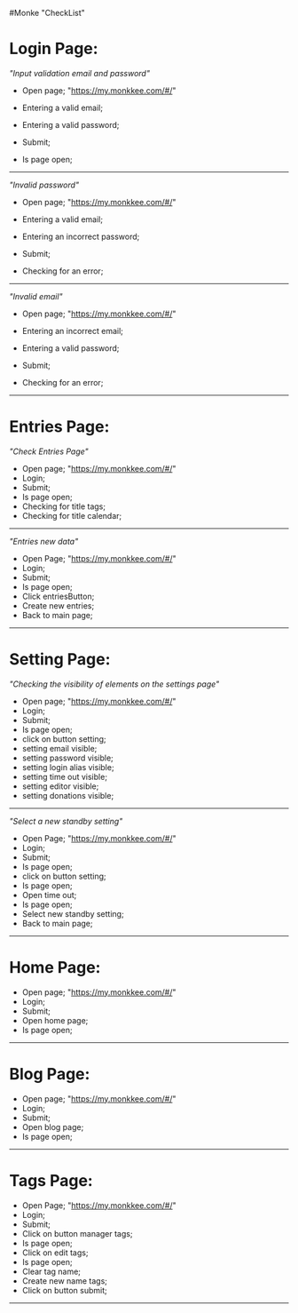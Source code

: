 #Monke "CheckList"
# Login Page:
*"Input validation email and password"*
- Open page;
 "https://my.monkkee.com/#/"

- Entering a valid email;
- Entering a valid password;
- Submit;
- Is page open;
---
*"Invalid password"*
- Open page;
  "https://my.monkkee.com/#/"

- Entering a valid email;
- Entering an incorrect password;
- Submit;
- Checking for an error;
---
*"Invalid email"*
- Open page;
  "https://my.monkkee.com/#/"

- Entering an incorrect email;
- Entering a valid password;
- Submit;
- Checking for an error;
- ---
# Entries Page:
*"Check Entries Page"*
- Open page;
  "https://my.monkkee.com/#/"
- Login;
- Submit;
- Is page open;
- Checking for title tags;
- Checking for title calendar;
---
*"Entries new data"*
- Open Page;
  "https://my.monkkee.com/#/"
- Login;
- Submit;
- Is page open;
- Click entriesButton;
- Create new entries;
- Back to main page;
- ---
# Setting Page:
*"Сhecking the visibility of elements on the settings page"*
- Open page;
  "https://my.monkkee.com/#/"
- Login;
- Submit;
- Is page open;
- click on button setting;
- setting email visible;
- setting password visible;
- setting login alias visible;
- setting time out visible;
- setting editor visible;
- setting donations visible;
---
*"Select a new standby setting"*
- Open Page;
 "https://my.monkkee.com/#/"
- Login;
- Submit;
- Is page open;
- click on button setting;
- Is page open;
- Open time out;
- Is page open;
- Select new standby setting;
- Back to main page;
---

# Home Page:
- Open page;
  "https://my.monkkee.com/#/"
- Login;
- Submit;
- Open home page;
- Is page open;
---
# Blog Page:
- Open page;
  "https://my.monkkee.com/#/"
- Login;
- Submit;
- Open blog page;
- Is page open;
- ---
# Tags Page:
- Open Page;
"https://my.monkkee.com/#/"
- Login;
- Submit;
- Click on button manager tags;
- Is page open;
- Click on edit tags;
- Is page open;
- Clear tag name;
- Create new name tags;
- Click on button submit;
- ---
